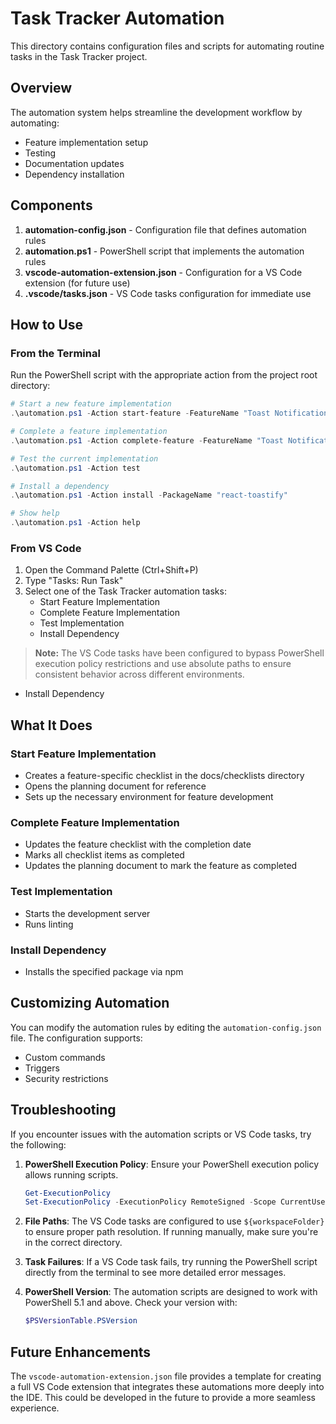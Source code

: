 # Task Tracker Automation

This directory contains configuration files and scripts for automating routine tasks in the Task Tracker project.

## Overview

The automation system helps streamline the development workflow by automating:

- Feature implementation setup
- Testing
- Documentation updates
- Dependency installation

## Components

1. **automation-config.json** - Configuration file that defines automation rules
2. **automation.ps1** - PowerShell script that implements the automation rules
3. **vscode-automation-extension.json** - Configuration for a VS Code extension (for future use)
4. **.vscode/tasks.json** - VS Code tasks configuration for immediate use

## How to Use

### From the Terminal

Run the PowerShell script with the appropriate action from the project root directory:

```powershell
# Start a new feature implementation
.\automation.ps1 -Action start-feature -FeatureName "Toast Notifications"

# Complete a feature implementation
.\automation.ps1 -Action complete-feature -FeatureName "Toast Notifications"

# Test the current implementation
.\automation.ps1 -Action test

# Install a dependency
.\automation.ps1 -Action install -PackageName "react-toastify"

# Show help
.\automation.ps1 -Action help
```

### From VS Code

1. Open the Command Palette (Ctrl+Shift+P)
2. Type "Tasks: Run Task"
3. Select one of the Task Tracker automation tasks:
   - Start Feature Implementation
   - Complete Feature Implementation
   - Test Implementation
   - Install Dependency

> **Note:** The VS Code tasks have been configured to bypass PowerShell execution policy restrictions and use absolute paths to ensure consistent behavior across different environments.

- Install Dependency

## What It Does

### Start Feature Implementation

- Creates a feature-specific checklist in the docs/checklists directory
- Opens the planning document for reference
- Sets up the necessary environment for feature development

### Complete Feature Implementation

- Updates the feature checklist with the completion date
- Marks all checklist items as completed
- Updates the planning document to mark the feature as completed

### Test Implementation

- Starts the development server
- Runs linting

### Install Dependency

- Installs the specified package via npm

## Customizing Automation

You can modify the automation rules by editing the `automation-config.json` file. The configuration supports:

- Custom commands
- Triggers
- Security restrictions

## Troubleshooting

If you encounter issues with the automation scripts or VS Code tasks, try the following:

1. **PowerShell Execution Policy**: Ensure your PowerShell execution policy allows running scripts.

   ```powershell
   Get-ExecutionPolicy
   Set-ExecutionPolicy -ExecutionPolicy RemoteSigned -Scope CurrentUser
   ```

2. **File Paths**: The VS Code tasks are configured to use `${workspaceFolder}` to ensure proper path resolution. If running manually, make sure you're in the correct directory.

3. **Task Failures**: If a VS Code task fails, try running the PowerShell script directly from the terminal to see more detailed error messages.

4. **PowerShell Version**: The automation scripts are designed to work with PowerShell 5.1 and above. Check your version with:
   ```powershell
   $PSVersionTable.PSVersion
   ```

## Future Enhancements

The `vscode-automation-extension.json` file provides a template for creating a full VS Code extension that integrates these automations more deeply into the IDE. This could be developed in the future to provide a more seamless experience.
